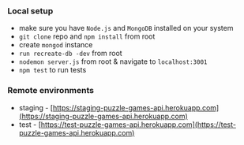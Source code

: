 ### Local setup
* make sure you have `Node.js` and `MongoDB` installed on your system
* `git clone` repo and `npm install` from root
* create `mongod` instance
* `run recreate-db -dev` from root
* `nodemon server.js` from root & navigate to `localhost:3001`
* `npm test` to run tests
### Remote environments
* staging - [https://staging-puzzle-games-api.herokuapp.com](https://staging-puzzle-games-api.herokuapp.com)
* test - [https://test-puzzle-games-api.herokuapp.com](https://test-puzzle-games-api.herokuapp.com)
